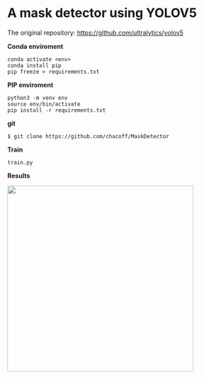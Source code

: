 # A mask detector using YOLOV5

The original repository: https://github.com/ultralytics/yolov5

**Conda enviroment**
```
conda activate <env>
conda install pip
pip freeze > requirements.txt
```
**PIP enviroment**
```
python3 -m venv env
source env/bin/activate
pip install -r requirements.txt
```

**git**
```
$ git clone https://github.com/chacoff/MaskDetector
```


**Train**
```
train.py 
```

**Results**


<image src='https://github.com/chacoff/MaskDetector/blob/main/data/images/covid_test8.jpg' width='420'>
